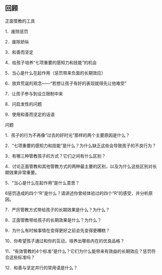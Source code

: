 ## 回顾

正面管教的工具



1．废除惩罚



2．废除娇纵



3．和善而坚定



4．给孩子培养“七项重要的感知力和技能”的机会



5．当心是什么在起作用（惩罚带来负面的长期效应）



6．放弃荒诞的观念——“若想让孩子有好的表现就得先让他难受”



7．让孩子参与到设立限制中来



8．问启发性的问题



9．使用和善而坚定的话语



问题



1．孩子的行为不再像“过去的好时光”那样的两个主要原因是什么？



2．“七项重要的感知力和技能”是什么？为什么缺乏这些会导致孩子的不良行为？



3．有哪三种管教孩子的方式？它们之间有什么区别？



4．讨论正面管教和其他管教方式的两种最主要的区别，以及为什么这些区别对长期效果非常重要。



5．“当心是什么在起作用”是什么意思？



6惩罚造成的四个“R”是什么？请讲述你曾经体验过的四个“R”的感受，并分析原因。



7．严厉管教方式带给孩子的长期效果是什么？为什么？



8．正面管教带给孩子的长期效果是什么？为什么？



9．为什么有时候事情在变得更好之前会先变得更糟糕？



10．你希望孩子通过和你的互动，培养出哪些内在的优良品格？



11．“有效管教的4个标准”是什么？它们为什么能带来有效益的长期效应？惩罚符合这些标准吗？



12．和善与坚定并行的常用语是什么？
